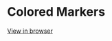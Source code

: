 # Colored Markers

<a href="https://projectcoloredmarkers.netlify.app" target="_blank"> View in browser </a>
